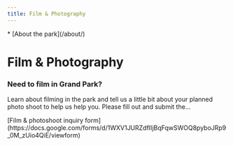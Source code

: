 ```yaml
---
title: Film & Photography
---
```


<nav markdown="1">
* [About the park](/about/)
</nav>

Film & Photography
==================

### Need to film in Grand Park?

Learn about filming in the park and tell us a little bit about your planned photo shoot to help us help you. Please fill out and submit the…

<p class="action" markdown="1">
[Film & photoshoot inquiry form](https://docs.google.com/forms/d/1WXV1JURZdfIIjBqFqwSWOQ8pyboJRp9_0M_zUio4QiE/viewform)
</p>
